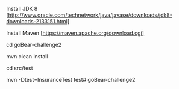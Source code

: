 Install JDK 8 [http://www.oracle.com/technetwork/java/javase/downloads/jdk8-downloads-2133151.html]

Install Maven [https://maven.apache.org/download.cgi]

cd goBear-challenge2

mvn clean install

cd src/test

mvn -Dtest=InsuranceTest test# goBear-challenge2
